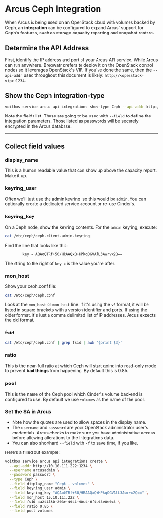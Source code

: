 # Arcus Ceph Integration

When Arcus is being used on an OpenStack cloud with volumes backed by Ceph, an **integration** can
be configured to expand Arcus' support for Ceph's features, such as storage capacity reporting and
snapshot restore.

## Determine the API Address

First, identify the IP address and port of your Arcus API service. While Arcus can run anywhere,
Breqwatr prefers to deploy it on the OpenStack control nodes so it leverages OpenStack's VIP. If
you've done the same, then the `--api-addr` used throughout this document is likely:
`http://<openstack-vip>:1234`.

## Show the Ceph integration-type

```bash
voithos service arcus api integrations show-type Ceph --api-addr http://example.com:1234
```

Note the fields list. These are going to be used with `--field` to define the integration
parameters. Those listed as passwords will be securely encrypted in the Arcus database.



---


## Collect field values


### display_name

This is a human readable value that can show up above the capacity report. Make it up.


### keyring_user

Often we'll just use the admin keyring, so this would be `admin`. You can optionally create a
dedicated service account or re-use Cinder's.


### keyring_key

On a Ceph node, show the keyring contents. For the `admin` keyring, execute:

```bash
cat /etc/ceph/ceph.client.admin.keyring
```

Find the line that looks like this:

```
        key = AQAoQTRf+50/HRAAQxQ+HPkqOGVAlL3Awrvx2Q==
```

The string to the right of `key =` is the value you're after.


### mon_host

Show your ceph.conf file:

```bash
cat /etc/ceph/ceph.conf
```

Look at the `mon_host` or `mon host` line. If it's using the `v2` format, it will be listed in
square brackets with a version identifier and ports. If using the older format, it's just a comma
delimited list of IP addresses. Arcus expects the old format.


### fsid

```bash
cat /etc/ceph/ceph.conf | grep fsid | awk '{print $3}'
```


### ratio

This is the near-full ratio at which Ceph will start going into read-only mode to prevent
**bad things** from happening. By default this is 0.85.


### pool

This is the name of the Ceph pool which Cinder's volume backend is configured to use. By default
we use `volumes` as the name of the pool.


### Set the SA in Arcus

- Note how the quotes are used to allow spaces in the display name.
- The `username` and `password` are your OpenStack administrator user's credentials. Arcus checks
  to make sure you have administrative access before allowing alterations to the Integrations data.
- You can also shorthard `--field` with `-f` to save time, if you like.

Here's a filled out example:

```bash
voithos service arcus api integrations create \
  --api-addr http://10.10.111.222:1234 \
  --username arcusadmin \
  --password password \
  --type Ceph \
  --field display_name "Ceph - volumes" \
  --field keyring_user admin \
  --field keyring_key "AQAoQTRf+50/HRAAQxQ+HPkqOGVAlL3Awrvx2Q==" \
  --field mon_host 10.10.111.222 \
  --field fsid 4a241f8b-203e-4941-90c4-6f4d93e8e0c3 \
  --field ratio 0.85 \
  --field pool volumes
```
